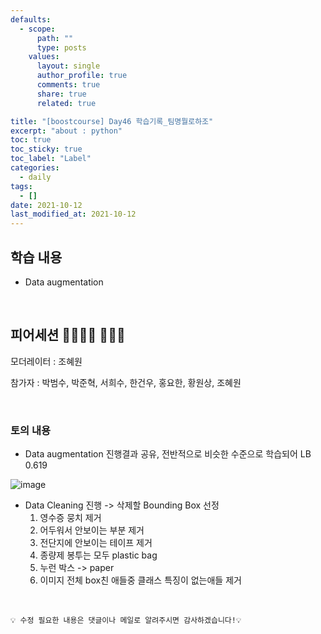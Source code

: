 ```yaml
---
defaults:
  - scope:
      path: ""
      type: posts
    values:
      layout: single
      author_profile: true
      comments: true
      share: true
      related: true

title: "[boostcourse] Day46 학습기록_팀명뭘로하조"
excerpt: "about : python"
toc: true
toc_sticky: true
toc_label: "Label"
categories:
  - daily
tags:
  - []
date: 2021-10-12
last_modified_at: 2021-10-12
---
```


## 학습 내용

- Data augmentation

<br>

## 피어세션 👨‍👨‍👦‍👦 👨‍👨‍👦

모더레이터 : 조혜원

참가자 : 박범수, 박준혁, 서희수, 한건우, 홍요한, 황원상, 조혜원

<br>

### 토의 내용

- Data augmentation 진행결과 공유, 전반적으로 비슷한 수준으로 학습되어 LB 0.619

![image](https://user-images.githubusercontent.com/77658029/137635625-08f07754-db57-4dd2-ad9c-c3700897b450.png)

- Data Cleaning 진행 -> 삭제할 Bounding Box 선정
  1. 영수증 뭉치 제거
  2. 어두워서 안보이는 부분 제거
  3. 전단지에 안보이는 테이프 제거
  4. 종량제 봉투는 모두 plastic bag
  5. 누런 박스 -> paper
  6. 이미지 전체 box친 애들중 클래스 특징이 없는애들 제거

<br>

```
💡 수정 필요한 내용은 댓글이나 메일로 알려주시면 감사하겠습니다!💡 
```
